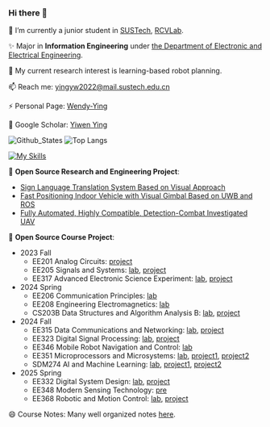 ### Hi there 👋

🏫 I’m currently a junior student in [SUSTech](https://www.sustech.edu.cn/), [RCVLab](https://rcvlab.eee.sustech.edu.cn/).

✨ Major in **Information Engineering** under [the Department of Electronic and Electrical Engineering](https://eee.sustech.edu.cn/).

👀 My current research interest is learning-based robot planning.

📫 Reach me: yingyw2022@mail.sustech.edu.cn

⚡ Personal Page: [Wendy-Ying](https://Wendy-Ying.github.io)

🚀 Google Scholar: [Yiwen Ying](https://scholar.google.com/citations?user=amrm3eEAAAAJ)
<!---
Wendy-Ying/Wendy-Ying is a ✨ special ✨ repository because its `README.md` (this file) appears on your GitHub profile.
You can click the Preview link to take a look at your changes.
- 💞️ I’m looking to collaborate on ...
- ⚡ Fun fact: ...
- 😄 Pronouns: she/her
--->

![Github_States](https://github-readme-stats-rosy-kappa.vercel.app/api?username=Wendy-Ying&hide_border=true) 
![Top Langs](https://github-readme-stats-rosy-kappa.vercel.app/api/top-langs/?username=Wendy-Ying&layout=compact&hide_border=true&size_weight=0.15&count_weight=0.8&langs_count=8&hide=assembly,makefile,cmake,tcl,html,tex,javascript)

[![My Skills](https://skillicons.dev/icons?i=c,cpp,py,java,matlab,vscode,visualstudio,anaconda,vim,cmake,androidstudio,arduino,raspberrypi,opencv,sklearn,pytorch,tensorflow,ros,bash,github,linux,windows,md,latex,ps,pr,ae)](https://skillicons.dev)



💝 **Open Source Research and Engineering Project**:
* [Sign Language Translation System Based on Visual Approach](https://github.com/Wendy-Ying/Sign-Language-Translation-System-Based-on-Visual-Approach)
* [Fast Positioning Indoor Vehicle with Visual Gimbal Based on UWB and ROS](https://github.com/Wendy-Ying/Fast-Positioning-Indoor-Vehicle-with-Visual-Gimbal-Based-on-UWB-and-ROS)
* [Fully Automated, Highly Compatible, Detection-Combat Investigated UAV](https://github.com/Wendy-Ying/Fully-Automated-Highly-Compatible-Detection-Combat-Investigated-UAV)

🎁 **Open Source Course Project**:
* 2023 Fall
  * EE201 Analog Circuits: [project](https://github.com/Wendy-Ying/Electronic-Ocarina)
  * EE205 Signals and Systems: [lab](https://github.com/Wendy-Ying/Signals-and-Systems-Lab), [project](https://github.com/Wendy-Ying/Speech-Synthesis-And-Perception-With-Envelope-Cue)
  * EE317 Advanced Electronic Science Experiment: [lab](https://github.com/Wendy-Ying/STM32-Learning), [project](https://github.com/Wendy-Ying/Android-APP)
* 2024 Spring
  * EE206 Communication Principles: [lab](https://github.com/Wendy-Ying/Communication-Principles-Lab)
  * EE208 Engineering Electromagnetics: [lab](https://github.com/Wendy-Ying/Engineering-Electromagnetics-Lab)
  * CS203B Data Structures and Algorithm Analysis B: [lab](https://github.com/Wendy-Ying/Data-Structures-and-Algorithm-Analysis-B-Lab), [project](https://github.com/Wendy-Ying/Intelligent-Image-Scaling-System-Based-on-Seam-Carving-Algorithm)
* 2024 Fall
  * EE315 Data Communications and Networking: [lab](https://github.com/Wendy-Ying/Data-Communications-and-Networking-Lab), [project](https://github.com/Wendy-Ying/Minimum-Sim-LAN)
  * EE323 Digital Signal Processing: [lab](https://github.com/Wendy-Ying/Digital-Signal-Processing-Lab), [project](https://github.com/Wendy-Ying/Computer-Generate-Music)
  * EE346 Mobile Robot Navigation and Control: [lab](https://github.com/Wendy-Ying/Mobile-Robot-Navigation-and-Control-Lab)
  * EE351 Microprocessors and Microsystems: [lab](https://github.com/Wendy-Ying/Microprocessors-and-Microsystems-Lab), [project1](https://github.com/Wendy-Ying/Microprocessors-and-Microsystems-Midterm-Project), [project2](https://github.com/Wendy-Ying/PokeSnap)
  * SDM274 AI and Machine Learning: [lab](https://github.com/Wendy-Ying/AI-and-Machine-Learning-Lab), [project1](https://github.com/Wendy-Ying/AI4I-Binary-Classification-Prediction), [project2](https://github.com/Wendy-Ying/Wheet-Seed-Classification-Prediction)
* 2025 Spring
  * EE332 Digital System Design: [lab](https://github.com/Wendy-Ying/Digital-System-Design-Lab), [project](https://github.com/Wendy-Ying/Smart-Combination-Lock)
  * EE348 Modern Sensing Technology: [pre](https://github.com/Wendy-Ying/Modern-Sensing-Technology)
  * EE368 Robotic and Motion Control: [lab](https://github.com/Wendy-Ying/Robotic-Motion-and-Control), [project](https://github.com/Wendy-Ying/rrt_planner)

😄 Course Notes:
Many well organized notes [here](https://github.com/Wendy-Ying/Lecture-Notes).
